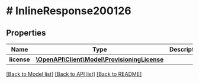 # # InlineResponse200126

## Properties

Name | Type | Description | Notes
------------ | ------------- | ------------- | -------------
**license** | [**\OpenAPI\Client\Model\ProvisioningLicense**](ProvisioningLicense.md) |  | [optional]

[[Back to Model list]](../../README.md#models) [[Back to API list]](../../README.md#endpoints) [[Back to README]](../../README.md)

